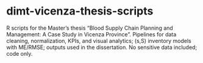 # dimt-vicenza-thesis-scripts
R scripts for the Master’s thesis “Blood Supply Chain Planning and Management: A Case Study in Vicenza Province”. Pipelines for data cleaning, normalization, KPIs, and visual analytics; (s,S) inventory models with ME/RMSE; outputs used in the dissertation. No sensitive data included; code only.
